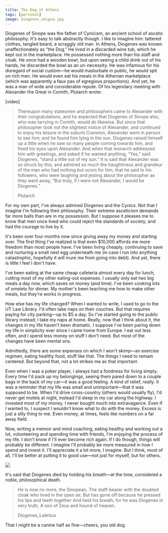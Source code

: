 ```yaml
---
title: The Dog of Athens
tags: [personal]
image: diogenes_ukigua.jpg
---
```


Diogenes of Sinope was the father of Cynicism, an ancient school of ascetic philosophy. It's easy to talk abstractly though. I like to imagine him: tattered clothes, tangled beard, a scraggly old man. In Athens, Diogenes was known unaffectionately as &ldquo;the Dog.&rdquo; He lived in a discarded wine tub, which he kept out in the marketplace. He possessed nothing more than his staff and cloak. He once had a wooden bowl, but upon seeing a child drink out of his hands, he discarded the bowl as an un-necessity. He was infamous for his disregard of social custom&mdash;he would masturbate in public, he would spit on rich men. He would even eat his meals in the Athenian marketplace (which was apparently a faux pas of egregious proportions). And yet, he was a man of wide and considerable repute. Of his legendary meeting with Alexander the Great in Corinth, Plutarch wrote:

<div class="ui embed" data-url="https://www.youtube.com/embed/2msYDr0x2OA">[video]</div>

> Thereupon many statesmen and philosophers came to Alexander with their congratulations, and he expected that Diogenes of Sinope also, who was tarrying in Corinth, would do likewise. But since that philosopher took not the slightest notice of Alexander, and continued to enjoy his leisure in the suburb Craneion, Alexander went in person to see him; and he found him lying in the sun. Diogenes raised himself up a little when he saw so many people coming towards him, and fixed his eyes upon Alexander. And when that monarch addressed him with greetings, and asked if he wanted anything, &ldquo;Yes,&rdquo; said Diogenes, &ldquo;stand a little out of my sun.&rdquo; It is said that Alexander was so struck by this, and admired so much the haughtiness and grandeur of the man who had nothing but scorn for him, that he said to his followers, who were laughing and jesting about the philosopher as they went away, &ldquo;But truly, if I were not Alexander, I would be Diogenes.&rdquo;
>
> <div class="source">Plutarch</div>

For my own part, I've always admired Diogenes and the Cynics. Not that I imagine I'm following their philosophy. Their extreme asceticism demands far more balls than are in my possession. But I suppose it pleases me to know that men once lived who could reject the standards of society, and had the courage to live by it.

It's been over four months now since giving away my money and starting over. The first thing I've realized is that even $10,000 affords me more freedom than most people have. I've been living cheaply, continuing to save and nurturing a small nest egg underneath me (in case I run into anything catastrophic, hopefully it will inure me from going into debt). And yet, there is little I feel I don't have.

I've been eating at the same cheap cafeteria almost every day for lunch, cutting most of my other eating-out expenses. I usually only eat two big meals a day now, which saves on money (and time). I've been cooking lots of omelets for dinner. My mother's been teaching me how to make other meals, but they're works in progress.

How else has my life changed? When I wanted to write, I used to go to the UT Law Library. I'd often take naps on their couches. But that requires paying for city parking&mdash;up to $5 a day. So I've started going to the public library instead; I take my naps at home. Really, now that I think about it, the changes in my life haven't been dramatic. I suppose I've been paring down my life in simplicity ever since I came home from Europe. I eat out less often, and I spend less money on stuff I don't need. But most of the changes have been mental ons.

Admittedly, there are some expenses on which I won't skimp&mdash;an exercise regimen, eating healthy food, stuff like that. The things I need to remain centered. But beyond that, not a lot strikes me as that important.

Even when I was a poker player, I always had a fondness for living simply. Every time I'd pack up my belongings, seeing them pared down to a couple bags in the back of my car&mdash;it was a good feeling. A kind of relief, really. It was a reminder that my life was small and unimportant&mdash;that it was supposed to be. When I'd drive cross-country (others would usually fly), I'd never get motels at night, instead I'd sleep in my car along the highway. I invested most of my money. I never bought much into extravagance. Even if I wanted to, I suspect I wouldn't know what to do with the money. Excess is just a silly thing to me. Even money, at times, feels like numbers on a far away field.

Now, writing a memoir and mind coaching, eating healthy and working out a lot, volunteering and spending time with friends, I'm enjoying the process of my life. I don't know if I'll ever become rich again. If I do though, things will probably be different. I imagine I'll probably be more measured in how I spend and invest it. I'll appreciate it a lot more, I imagine. But I think, most of all, I'll be better at putting it to good use&mdash;not just for myself, but for others.

![](https://haseebq.com/images/Jean-L%C3%A9on_G%C3%A9r%C3%B4me_-_Diogenes_-_Walters_37131_z6gt53.jpg)

It's said that Diogenes died by holding his breath&mdash;at the time, considered a noble, philosophical death.

> He is now no more, the Sinopean,
>  The staff-bearer with the doubled cloak who lived in the open air,
>  But has gone off because he pressed his lips and teeth together
>  And held his breath; for he was Diogenes in very truth,
>  A son of Zeus and hound of heaven.
>
> <div class="source">Diogenes_Laërtius</div>

That I might be a canine half as fine&mdash;cheers, you old dog.
